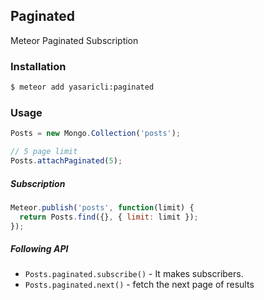 ## Paginated

Meteor Paginated Subscription


### Installation

``` sh
$ meteor add yasaricli:paginated
```

### Usage

```js
Posts = new Mongo.Collection('posts');

// 5 page limit
Posts.attachPaginated(5);
```

##### Subscription

```js
Meteor.publish('posts', function(limit) {
  return Posts.find({}, { limit: limit });
});
```

##### Following API

 - `Posts.paginated.subscribe()` - It makes subscribers.
 - `Posts.paginated.next()` - fetch the next page of results
